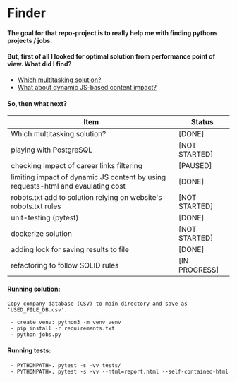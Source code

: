 # Finder
#### The goal for that repo-project is to really help me with finding pythons projects / jobs.

#### But, first of all I looked for optimal solution from performance point of view. What did I find?
 - [Which multitasking solution?](https://github.com/DanielPalacz/Finder/blob/master/NOTES/README__WHICH_MULTITASKING_SOLUTIONS.md)
 - [What about dynamic JS-based content impact?](https://github.com/DanielPalacz/Finder/blob/master/NOTES/README__DYNAMIC_JS_IMPACT.md)


#### So, then what next?

| Item                                                                             | Status        |
|----------------------------------------------------------------------------------|---------------|
| Which multitasking solution?                                                     | [DONE]        |
| playing with PostgreSQL                                                          | [NOT STARTED] |
| checking impact of career links filtering                                        | [PAUSED]      |
| limiting impact of dynamic JS content by using requests-html and evaulating cost | [DONE]        |
| robots.txt add to solution relying on website's robots.txt rules                 | [NOT STARTED] |
| unit-testing (pytest)                                                            | [DONE]        |
| dockerize solution                                                               | [NOT STARTED] |
| adding lock for saving results to file                                           | [DONE]        |
| refactoring to follow SOLID rules                                                | [IN PROGRESS] |



#### Running solution:
```
Copy company database (CSV) to main directory and save as 'USED_FILE_DB.csv'.

 - create venv: python3 -m venv venv
 - pip install -r requirements.txt
 - python jobs.py
```


#### Running tests:
```
 - PYTHONPATH=. pytest -s -vv tests/
 - PYTHONPATH=. pytest -s -vv --html=report.html --self-contained-html
 ```
